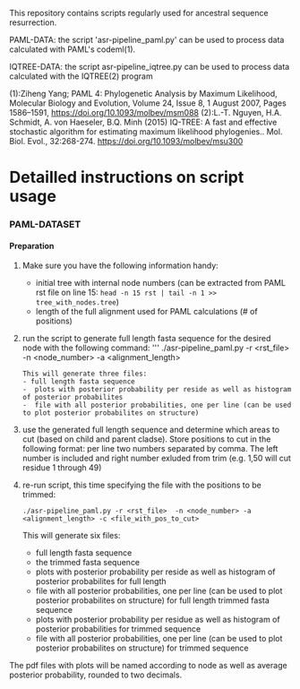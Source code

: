 This repository contains scripts regularly used for ancestral sequence resurrection.

PAML-DATA:
the script 'asr-pipeline_paml.py' can be used to process data calculated with PAML's codeml(1).

IQTREE-DATA:
the script asr-pipeline_iqtree.py can be used to process data calculated with the IQTREE(2) program

(1):Ziheng Yang; PAML 4: Phylogenetic Analysis by Maximum Likelihood, Molecular Biology and Evolution,
    Volume 24, Issue 8, 1 August 2007, Pages 1586–1591, https://doi.org/10.1093/molbev/msm088
(2):L.-T. Nguyen, H.A. Schmidt, A. von Haeseler, B.Q. Minh (2015) IQ-TREE: A fast and effective
    stochastic algorithm for estimating maximum likelihood phylogenies.. Mol. Biol. Evol., 32:268-274.
    https://doi.org/10.1093/molbev/msu300


# Detailled instructions on script usage
### PAML-DATASET

#### Preparation
1. Make sure you have the following information handy:
    - initial tree with internal node numbers (can be extracted from PAML rst file on line 15: ```head -n 15 rst | tail -n 1 >> tree_with_nodes.tree```)
    - length of the full alignment used for PAML calculations (# of positions)

2. run the script to generate full length fasta sequence for the desired node with the following command:
    '''
    ./asr-pipeline_paml.py -r <rst_file>  -n <node_number> -a <alignment_length>
    ```
    This will generate three files:
    - full length fasta sequence
    -  plots with posterior probability per reside as well as histogram of posterior probabilites
    -  file with all posterior probabilities, one per line (can be used to plot posterior probabilites on structure)

3. use the generated full length sequence and determine which areas to cut (based on child and parent cladse). Store positions to cut in the following format:  per line two numbers separated by comma. The left number is included and right number exluded from trim (e.g. 1,50 will cut residue 1 through 49)

4. re-run script, this time specifying the file with the positions to be trimmed:
    ```
    ./asr-pipeline_paml.py -r <rst_file>  -n <node_number> -a <alignment_length> -c <file_with_pos_to_cut>
    ```
    This will generate six files:
    - full length fasta sequence
    - the trimmed fasta sequence
    - plots with posterior probability per reside as well as histogram of posterior probabilites for full length
    - file with all posterior probabilities, one per line (can be used to plot posterior probabilites on structure) for full length trimmed fasta sequence
    - plots with posterior probability per residue as well as histogram of posterior probabilities for trimmed sequence
    - file with all posterior probabilities, one per line (can be used to plot posterior probabilites on structure) for trimmed sequence

The pdf files with plots will be named according to node as well as average posterior probability, rounded to two decimals.
